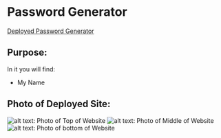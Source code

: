 # Password Generator

 
[Deployed Password Generator](https://aszpan.github.io/PasswordGenerator/ "Password Generator")

## Purpose:



In it you will find:
- My Name 


## Photo of Deployed Site:
![alt text: Photo of Top of Website](/assets/Images/demo1.png)
![alt text: Photo of Middle of Website](/assets/Images/demo2.png)
![alt text: Photo of bottom of Website](/assets/Images/demo3.png)